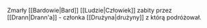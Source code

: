 Zmarły [[Bardowie|Bard]] [[Ludzie|Człowiek]] zabity przez [[Drann|Drann'a]] - członka [[Drużyna|drużyny]] z którą podróżował.
